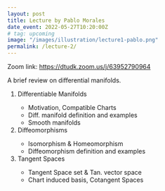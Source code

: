 ```yaml
---
layout: post
title: Lecture by Pablo Morales
date_event: 2022-05-27T10:20:00Z
# tag: upcoming
image: "/images/illustration/lecture1-pablo.png"
permalink: /lecture-2/
---
```


Zoom link: https://dtudk.zoom.us/j/63952790964

A brief review on differential manifolds.

<ol>
    <li>Differentiable Manifolds</li>
        <ul>
            <li>Motivation, Compatible Charts</li>
            <li>Diff. manifold definition and examples</li>
            <li>Smooth manifolds</li>
        </ul>
    <li>Diffeomorphisms</li>
        <ul>
            <li>Isomorphism & Homeomorphism</li>
            <li>Diffeomorphism definition and examples</li>
        </ul>
    <li>Tangent Spaces</li>
        <ul>
            <li>Tangent Space set & Tan. vector space</li>
            <li>Chart induced basis, Cotangent Spaces</li>
        </ul>
</ol>
